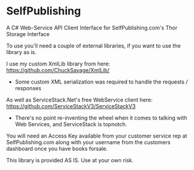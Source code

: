 SelfPublishing
==============

A C# Web-Service API Client Interface for SelfPublishing.com's Thor Storage Interface

To use you'll need a couple of external libraries, if you want to use the library as is.

I use my custom XmlLib library from here: https://github.com/ChuckSavage/XmlLib/
- Some custom XML serialization was required to handle the requests / responses

As well as ServiceStack.Net's free WebService client here: https://github.com/ServiceStackV3/ServiceStackV3 
- There's no point re-inventing the wheel when it comes to talking with Web Services, and ServiceStack is topnotch. 

You will need an Access Key available from your customer service rep at SelfPublishing.com along with your username from the customers dashboard once you have books forsale.

This library is provided AS IS. Use at your own risk.
